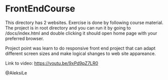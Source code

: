 # FrontEndCourse
This directory has 2 websites. Exercise is done by following course material. The project is in root directory and you can
run it by going to /docs/index.html and double clicking it should open home page with your preferred browser.

Project point was learn to do responsive front end project that can adapt different screen sizes and make logical shanges to web site appareance.

Link to video: https://youtu.be/9xPd9pZ7LR0

@AleksiLe
